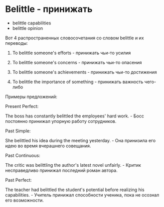 # Belittle - принижать




- belittle capabilities
- belittle opinion

Вот 4 распространенных словосочетания со словом belittle и их переводы:

1. To belittle someone's efforts - принижать чьи-то усилия

2. To belittle someone's concerns - принижать чьи-то опасения

3. To belittle someone's achievements - принижать чьи-то достижения

4. To belittle the importance of something - принижать важность чего-либо

Примеры предложений:

Present Perfect:

The boss has constantly belittled the employees' hard work. - Босс постоянно принижал упорную работу сотрудников.

Past Simple:

She belittled his idea during the meeting yesterday. - Она принизила его идею во время вчерашнего совещания.

Past Continuous:

The critic was belittling the author's latest novel unfairly. - Критик несправедливо принижал последний роман автора.

Past Perfect:

The teacher had belittled the student's potential before realizing his capabilities. - Учитель принижал способности ученика, пока не осознал его возможности.
